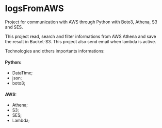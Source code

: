 # logsFromAWS
Project for communication with AWS through Python with Boto3, Athena, S3 and SES.

This project read, search and filter informations from AWS Athena and save the result in Bucket-S3. This project also send email when lambda is active.

Technologies and others importants informations:

#### Python:
  - DataTime;
  - json;
  - boto3;

#### AWS:
  - Athena;
  - S3;
  - SES;
  - Lambda;
